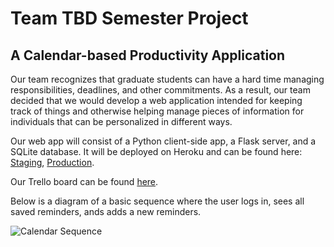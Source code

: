 # Team TBD Semester Project
## A Calendar-based Productivity Application

Our team recognizes that graduate students can have a hard time managing responsibilities, deadlines, and other commitments. As a result, our team decided that we would develop a web application intended for keeping track of things and otherwise helping manage pieces of information for individuals that can be personalized in different ways.

Our web app will consist of a Python client-side app, a Flask server, and a SQLite database. It will be deployed on Heroku and can be found here: [Staging](https://team-tbd-project-staging.herokuapp.com), [Production](https://team-tbd-project-production.herokuapp.com).

Our Trello board can be found [here](https://trello.com/b/qDzf7Ekl/team-tbd).

Below is a diagram of a basic sequence where the user logs in, sees all saved reminders, ands adds a new reminders.

![Calendar Sequence](https://user-images.githubusercontent.com/43146669/227093778-ec07dcbc-7d5e-40a3-be70-7f0eff0f048b.jpg)

